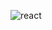 ![react](https://user-images.githubusercontent.com/86711056/136755665-db512f6a-5a4c-4eae-9003-362cb51eaa05.jpg)
